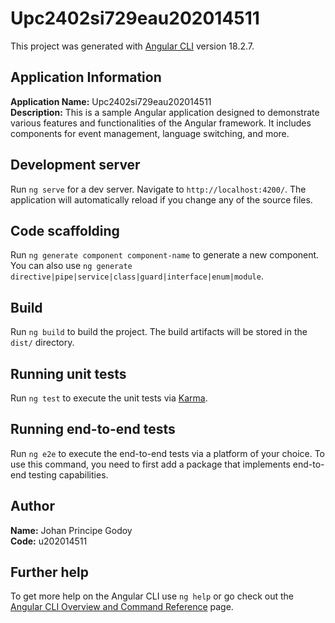 # Upc2402si729eau202014511

This project was generated with [Angular CLI](https://github.com/angular/angular-cli) version 18.2.7.

## Application Information

**Application Name:** Upc2402si729eau202014511  
**Description:** This is a sample Angular application designed to demonstrate various features and functionalities of the Angular framework. It includes components for event management, language switching, and more.

## Development server

Run `ng serve` for a dev server. Navigate to `http://localhost:4200/`. The application will automatically reload if you change any of the source files.

## Code scaffolding

Run `ng generate component component-name` to generate a new component. You can also use `ng generate directive|pipe|service|class|guard|interface|enum|module`.

## Build

Run `ng build` to build the project. The build artifacts will be stored in the `dist/` directory.

## Running unit tests

Run `ng test` to execute the unit tests via [Karma](https://karma-runner.github.io).

## Running end-to-end tests

Run `ng e2e` to execute the end-to-end tests via a platform of your choice. To use this command, you need to first add a package that implements end-to-end testing capabilities.

## Author

**Name:** Johan Principe Godoy  
**Code:** u202014511

## Further help

To get more help on the Angular CLI use `ng help` or go check out the [Angular CLI Overview and Command Reference](https://angular.dev/tools/cli) page.
